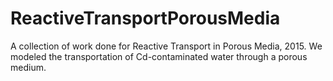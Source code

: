 # ReactiveTransportPorousMedia
A collection of work done for Reactive Transport in Porous Media, 2015. We modeled the transportation of Cd-contaminated water through a porous medium.
